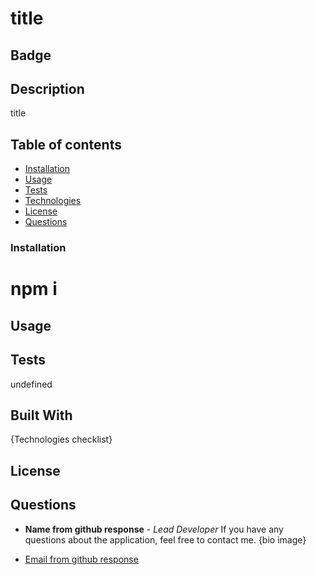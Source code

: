 
  # title 

  ## Badge

  ## Description

  title 
  
  ## Table of contents
  - [Installation](#Installation)
  - [Usage](#Usage)
  - [Tests](#Tests)
  - [Technologies](#Built-with)
  - [License](#License)
  - [Questions](#Questions)


  ### Installation
  
  # npm i
  
  ## Usage 
  
  ## Tests
  undefined
  ## Built With
  {Technologies checklist}
  ## License
  
  ## Questions
  * **Name from github response** - *Lead Developer* 
  If you have any questions about the application, feel free to contact me.
  {bio image}
  - [Email from github response](Email)

